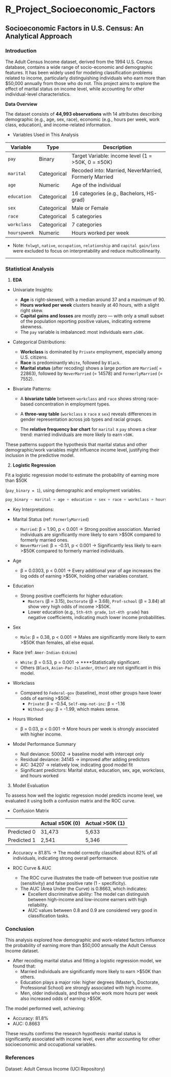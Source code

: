 # R_Project_Socioeconomic_Factors

## Socioeconomic Factors in U.S. Census: An Analytical Approach

### Introduction

The Adult Census Income dataset, derived from the 1994 U.S. Census database, contains a wide range of socio-economic and demographic features. It has been widely used for modeling classification problems related to income, particularly distinguishing individuals who earn more than $50,000 annually from those who do not. This project aims to explore the effect of marital status on income level, while accounting for other individual-level characteristics. 

**Data Overview**

The dataset consists of **44,993 observations** with 14 attributes describing demographic (e.g., age, sex, race), economic (e.g., hours per week, work class, education), and income-related information.

- Variables Used in This Analysis

| Variable      | Type        | Description                                            |
|---------------|-------------|--------------------------------------------------------|
| `pay`         | Binary      | Target Variable: income level   (1 = >50K, 0 = ≤50K)   |
| `marital`     | Categorical | Recoded into: Married, NeverMarried, Formerly Married  |
| `age`         | Numeric     | Age of the individual                                  |
| `education`   | Categorical | 16 categories (e.g., Bachelors, HS-grad)               |
| `sex`         | Categorical | Male or Female                                         |
| `race`        | Categorical | 5 categories                                           |
| `workclass`   | Categorical | 7 categories                                           |
| `hourspweek`  | Numeric     | Hours worked per week                                  |

- Note: `fnlwgt`, `native`, `occupation`, `relationship` and `capital gain/loss` were excluded to focus on interpretability and reduce multicollinearity.

---

### Statistical Analysis

1. **EDA**
- Univariate Insights:
    - **Age** is right-skewed, with a median around 37 and a maximum of 90.
    - **Hours worked per week** clusters heavily at 40 hours, with a slight right skew.
    - **Capital gains and losses** are mostly zero — with only a small subset of the population reporting positive values, indicating extreme skewness.
    - The `pay` variable is imbalanced: most individuals earn `≤50K`.

- Categorical Distributions: 
    - **Workclass** is dominated by `Private` employment, especially among U.S. citizens.
    - **Race** is predominantly `White`, followed by `Black`.
    - **Marital status** (after recoding) shows a large portion are `Married`( = 22863), followed by `NeverMarried` (= 14578) and `FormerlyMarried` (= 7552).
      
- Bivariate Patterns:
    - A **bivariate table** between `workclass` and `race` shows strong race-based concentration in employment types.
    - A **three-way table** (`workclass` x `race` x `sex`) reveals differences in gender representation across job types and racial groups.
    
    - The **relative frequency bar chart** for `marital` x `pay` shows a clear trend: married individuals are more likely to earn `>50K`.
    
These patterns support the hypothesis that marital status and other demographic/work variables might influence income level, justifying their inclusion in the predictive model. 

2. **Logistic Regression**

Fit a logistic regression model to estimate the probability of earning more than $50K 

(`pay_binary = 1`), using demographic and employment variables.

```r
pay_binary ~ marital + age + education + sex + race + workclass + hourspweek
```

- Key Interpretations:
- Marital Status (ref: `FormerlyMarried`)
    - `Married`: β = 1.90, p < 0.001 → Strong positive association. Married individuals are significantly more likely to earn >$50K compared to formerly married ones.
    - `NeverMarried`: β = -0.51, p < 0.001 → Significantly less likely to earn >$50K compared to formerly married individuals.
- Age
    - β = 0.0303, p < 0.001 → Every additional year of age increases the log odds of earning >$50K, holding other variables constant.
- Education
    - Strong positive coefficients for higher education:
        - `Masters` (β = 3.15), `Doctorate` (β = 3.68), `Prof-school` (β = 3.84) all show very high odds of income >$50K.
        - Lower education (e.g., `5th-6th grade`, `1st-4th grade`) has negative coefficients, indicating much lower income probabilities.
- Sex
    - `Male`: β = 0.38, p < 0.001 → Males are significantly more likely to earn >$50K than females, all else equal.
- Race (ref: `Amer-Indian-Eskimo`)
    - `White`: β = 0.53, p = 0.001 → ****Statistically significant.
    - Others (`Black`, `Asian-Pac-Islander`, `Other`) are not significant in this model.
- Workclass
    - Compared to `Federal-gov` (baseline), most other groups have lower odds of earning >$50K:
        - `Private`: β = -0.54, `Self-emp-not-inc`: β = -1.16
        - `Without-pay`: β = -1.99, which makes sense.
- Hours Worked
    - β = 0.03, p < 0.001 → More hours per week is strongly associated with higher income.

- Model Performance Summary
    - Null deviance: 50002 → baseline model with intercept only
    - Residual deviance: 34145 → improved after adding predictors
    - AIC: 34207 → relatively low, indicating good model fit
    - Significant predictors: Marital status, education, sex, age, workclass, and hours worked

3. Model Evaluation

To assess how well the logistic regression model predicts income level, we evaluated it using both a confusion matrix and the ROC curve.

- Confusion Matrix

|             | Actual ≤50K (0) | Actual >50K (1) |
|-------------|-----------------|-----------------|
| Predicted 0 | 31,473          | 5,633           |
| Predicted 1 | 2,541           | 5,346           |
- Accuracy ≈ 81.8% → The model correctly classified about 82% of all individuals, indicating strong overall performance.

- ROC Curve & AUC
    
    - The ROC curve illustrates the trade-off between true positive rate (sensitivity) and false positive rate (1 - specificity).
    - The AUC (Area Under the Curve) is 0.8663, which indicates:
        - Excellent discriminative ability: The model can distinguish between high-income and low-income earners with high reliability.
        - AUC values between 0.8 and 0.9 are considered very good in classification tasks.

### Conclusion

This analysis explored how demographic and work-related factors influence the probability of earning more than $50,000 annually the Adult Census Income dataset.

- After recoding marital status and fitting a logistic regression model, we found that:
    - Married individuals are significantly more likely to earn >$50K than others.
    - Education plays a major role: higher degrees (Master’s, Doctorate, Professional School) are strongly associated with high income.
    - Men, older individuals, and those who work more hours per week also increased odds of earning >$50K.

The model performed well, achieving:

- Accuracy: 81.8%
- AUC: 0.8663

These results confirms the research hypothesis: marital status is significantly associated with income level, even after accounting for other socioeconomic and occupational variables.

### References
Dataset: Adult Census Income (UCI Repository)
